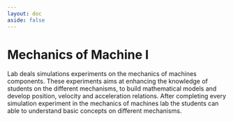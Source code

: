 ```yaml
---
layout: doc
aside: false
---
```


# Mechanics of Machine I

Lab deals simulations experiments on the mechanics of machines components. These experiments aims at enhancing the knowledge of students on the different mechanisms, to build mathematical models and develop position, velocity and acceleration relations. After completing every simulation experiment in the mechanics of machines lab the students can able to understand basic concepts on different mechanisms.

